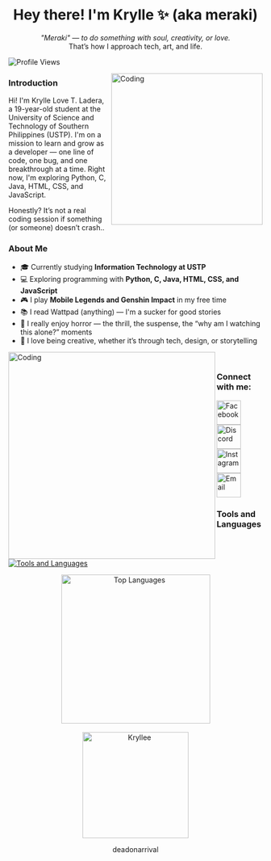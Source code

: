 <h1 align="center">Hey there! I'm Krylle ✨ (aka meraki)</h1>

<p align="center">
  <em>"Meraki" — to do something with soul, creativity, or love.</em><br>
  That’s how I approach tech, art, and life.
</p>

<p align="left">
  <img src="https://komarev.com/ghpvc/?username=kryllee&label=Profile%20views&color=0e75b6&style=flat" alt="Profile Views" />
</p>
<img align="right" alt="Coding" width="300"  src="https://github.com/user-attachments/assets/df0e680a-8a31-4601-ba72-d08b4b866daf">
<h3>Introduction</h3>
<p align="left">
  Hi! I'm Krylle Love T. Ladera, a 19-year-old student at the University of Science and Technology of Southern Philippines (USTP). I'm on a mission to learn and grow as a developer — one line of code, one bug, and one breakthrough at a time. Right now, I'm exploring Python, C, Java, HTML, CSS, and JavaScript.

Honestly? It’s not a real coding session if something (or someone) doesn’t crash..
</p>

<h3>About Me</h3>

- 🎓 Currently studying **Information Technology at USTP**
- 💻 Exploring programming with **Python, C, Java, HTML, CSS, and JavaScript**
- 🎮 I play **Mobile Legends and Genshin Impact** in my free time
- 📚 I read Wattpad (anything) — I'm a sucker for good stories 
- 👻 I really enjoy horror — the thrill, the suspense, the “why am I watching this alone?” moments
- 🎨 I love being creative, whether it’s through tech, design, or storytelling

<img align="left" alt="Coding" width="410" src="https://github.com/user-attachments/assets/2ddb8575-8ca3-4ced-9070-acd1bb800131">

<!--<h3>Projects</h3>
<ul>
  <li>🕒 <a href="https://ageclock.vercel.app/">Live Age Clock</a> - A web-based tool that calculates and displays your age in real-time, providing precision down to eight decimal places based on your birthdate input.</li>
</ul> -->
</br>
<h3 align="left">Connect with me:</h3>
  <a href="https://www.facebook.com/Krylletot" target="_blank"><img align="center" src="https://raw.githubusercontent.com/rahuldkjain/github-profile-readme-generator/master/src/images/icons/Social/facebook.svg" alt="Facebook" height="48" width="48" /></a>
  <a href="https://discord.gg/74jFFFgjNT" target="_blank"><img align="center" src="https://raw.githubusercontent.com/rahuldkjain/github-profile-readme-generator/master/src/images/icons/Social/discord.svg" alt="Discord" height="48" width="48" /></a>
  <a href="https://www.instagram.com/luvkryllee/" target="_blank"><img align="center" src="https://raw.githubusercontent.com/rahuldkjain/github-profile-readme-generator/master/src/images/icons/Social/instagram.svg" alt="Instagram" height="48" width="48" /></a>
  <a href="k.laderaaa@gmail.com" target="_blank">
  <img align="center" src="https://github.com/user-attachments/assets/21cc4f46-0888-4bab-a064-bf0c69915819" alt="Email" height="48" width="48" /></a>

</p>


<h3>Tools and Languages</h3>
<p>
  <a href="https://skillicons.dev">
    <img src="https://skillicons.dev/icons?i=c,python,java,html,vscode,figma&perline=7" alt="Tools and Languages"/>
  </a>
</p>

<div align="center">
  <img height="295px" src="https://github-readme-stats.vercel.app/api/top-langs?username=Kryllee&show_icons=true&locale=en&layout=compact" alt="Top Languages"/>
</div>
</br>
<div align="center">
    <img height="210px" src="https://github-readme-streak-stats.herokuapp.com/?user=Kryllee&" alt="Kryllee"/>
</div>

<p align="center">deadonarrival</p>


